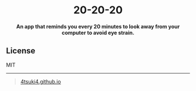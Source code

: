 <h1 align="center">
  20-20-20
  <br>
</h1>
<h4 align="center">An app that reminds you every 20 minutes to look away from your computer to avoid eye strain.</h4>

## License

MIT

---

>[4tsuki4.github.io](https://4tsuki4.github.io/)
